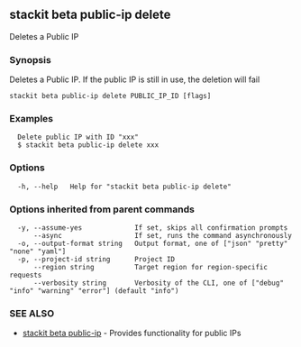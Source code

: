 ## stackit beta public-ip delete

Deletes a Public IP

### Synopsis

Deletes a Public IP.
If the public IP is still in use, the deletion will fail


```
stackit beta public-ip delete PUBLIC_IP_ID [flags]
```

### Examples

```
  Delete public IP with ID "xxx"
  $ stackit beta public-ip delete xxx
```

### Options

```
  -h, --help   Help for "stackit beta public-ip delete"
```

### Options inherited from parent commands

```
  -y, --assume-yes             If set, skips all confirmation prompts
      --async                  If set, runs the command asynchronously
  -o, --output-format string   Output format, one of ["json" "pretty" "none" "yaml"]
  -p, --project-id string      Project ID
      --region string          Target region for region-specific requests
      --verbosity string       Verbosity of the CLI, one of ["debug" "info" "warning" "error"] (default "info")
```

### SEE ALSO

* [stackit beta public-ip](./stackit_beta_public-ip.md)	 - Provides functionality for public IPs

